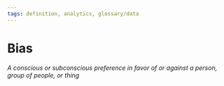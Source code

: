 ```yaml
---
tags: definition, analytics, glossary/data
---
```

#  Bias
*A conscious or subconscious preference in favor of or against a person, group of people, or thing*